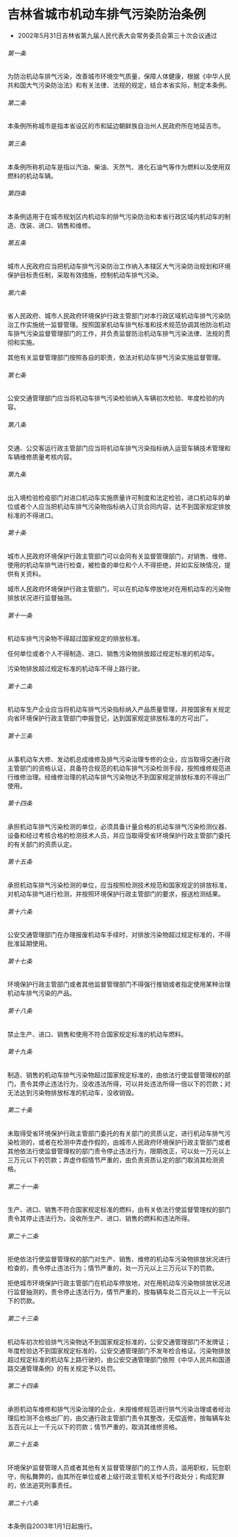 # 吉林省城市机动车排气污染防治条例

- 2002年5月31日吉林省第九届人民代表大会常务委员会第三十次会议通过

<!-- INFO END -->

###### 第一条

为防治机动车排气污染，改善城市环境空气质量，保障人体健康，根据《中华人民共和国大气污染防治法》和有关法律、法规的规定，结合本省实际，制定本条例。

###### 第二条

本条例所称城市是指本省设区的市和延边朝鲜族自治州人民政府所在地延吉市。

###### 第三条

本条例所称机动车是指以汽油、柴油、天然气、液化石油气等作为燃料以及使用双燃料的机动车辆。

###### 第四条

本条例适用于在城市规划区内机动车的排气污染防治和本省行政区域内机动车的制造、改装、进口、销售和维修。

###### 第五条

城市人民政府应当把机动车排气污染防治工作纳入本辖区大气污染防治规划和环境保护目标责任制，采取有效措施，控制机动车排气污染。

###### 第六条

省人民政府、城市人民政府环境保护行政主管部门对本行政区域机动车排气污染防治工作实施统一监督管理。按照国家机动车排气标准和技术规范协调其他防治机动车排气污染监督管理部门的工作，并负责监督防治机动车排气污染法律、法规的贯彻和实施。

其他有关监督管理部门按照各自的职责，依法对机动车排气污染实施监督管理。

###### 第七条

公安交通管理部门应当将机动车排气污染检验纳入车辆初次检验、年度检验的内容。

###### 第八条

交通、公交客运行政主管部门应当将机动车排气污染指标纳入运营车辆技术管理和车辆维修质量考核内容。

###### 第九条

出入境检验检疫部门对进口机动车实施质量许可制度和法定检验，进口机动车的单位或者个人应当把机动车排气污染物指标纳入订货合同内容，达不到国家规定排放标准的不得进口。

###### 第十条

城市人民政府环境保护行政主管部门可以会同有关监督管理部门，对销售、维修、使用的机动车排气进行检查，被检查的单位和个人不得拒绝，并如实反映情况，提供有关资料。

城市人民政府环境保护行政主管部门，可以在机动车停放地对在用机动车的污染物排放状况进行监督抽测。

###### 第十一条

机动车排气污染物不得超过国家规定的排放标准。

任何单位或者个人不得制造、进口、销售污染物排放超过规定标准的机动车。

污染物排放超过规定标准的机动车不得上路行驶。

###### 第十二条

机动车生产企业应当将机动车排气污染指标纳入产品质量管理，并按国家有关规定向省环境保护行政主管部门申报登记，达到国家规定排放标准的方可出厂。

###### 第十三条

从事机动车大修、发动机总成维修及排气污染治理专修的企业，应当取得交通行政主管部门的资格认证，具备符合规范的机动车排气污染检测手段，按照维修规范进行维修治理。经维修治理的机动车排气污染物达不到国家规定排放标准的不得出厂使用。

###### 第十四条

承担机动车排气污染检测的单位，必须具备计量合格的机动车排气污染检测仪器、设备和经过考核合格的检测技术人员，并应当取得受省环境保护行政主管部门委托的有关部门的资质认定。

###### 第十五条

承担机动车排气污染检测的单位，应当按照检测技术规范和国家规定的排放标准，对机动车排气进行检测，并按照环境保护行政主管部门的要求，报送检测结果。

###### 第十六条

公安交通管理部门在办理报废机动车手续时，对排放污染物超过规定标准的，不得批准延期使用。

###### 第十七条

环境保护行政主管部门或者其他监督管理部门不得强行推销或者指定使用某种治理机动车排气污染的产品。

###### 第十八条

禁止生产、进口、销售和使用不符合国家规定标准的机动车燃料。

###### 第十九条

制造、销售的机动车排气污染物超过国家规定标准的，由依法行使监督管理权的部门，责令其停止违法行为，没收违法所得，可以并处违法所得一倍以下的罚款；对无法达到污染物排放标准的机动车，没收销毁。

###### 第二十条

未取得受省环境保护行政主管部门委托的有关部门的资质认定，进行机动车排气污染检测的，或者在检测中弄虚作假的，由城市人民政府环境保护行政主管部门或者其他依法行使监督管理权的部门责令停止违法行为，限期改正，可以处一万元以上三万元以下的罚款；弄虚作假情节严重的，由负责资质认定的部门取消其检测资格。

###### 第二十一条

生产、进口、销售不符合国家规定标准的燃料，由有关依法行使监督管理权的部门责令其停止违法行为，没收所生产、进口、销售的燃料和违法所得。

###### 第二十二条

拒绝依法行使监督管理权的部门对生产、销售、维修的机动车污染物排放状况进行检查的，责令停止违法行为；情节严重的，处一万元以上三万元以下的罚款。

拒绝城市环境保护行政主管部门在机动车停放地，对在用机动车污染物排放状况进行监督抽测的，责令停止违法行为，情节严重的，按每辆车处二百元以上一千元以下的罚款。

###### 第二十三条

机动车初次检验排气污染物达不到国家规定标准的，公安交通管理部门不发牌证；年度检验达不到国家规定标准的，公安交通管理部门不发年检合格证。污染物排放超过规定标准的机动车上路行驶的，由公安交通管理部门依照《中华人民共和国道路交通管理条例》的有关规定予以处罚。

###### 第二十四条

承担机动车维修和排气污染治理的企业，未按维修规范进行排气污染治理或者经治理后检测不合格出厂的，由交通行政主管部门责令其整改，无偿返修，按每辆车处五百元以上一千元以下的罚款；情节严重的，取消其维修资格。

###### 第二十五条

环境保护监督管理人员或者其他有关监督管理部门的工作人员，滥用职权，玩忽职守，徇私舞弊的，由其所在单位或者上级行政主管机关给予行政处分；构成犯罪的，依法追究刑事责任。

###### 第二十六条

本条例自2003年1月1日起施行。
